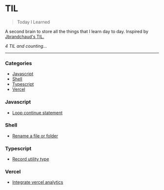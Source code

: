 # TIL

> Today I Learned

A second brain to store all the things that I learn day to day. Inspired by [Jbrandchaud's TIL.](https://github.com/jbranchaud/til)

_4 TIL and counting..._

---

### Categories

- [Javascript](#javascript)
- [Shell](#shell)
- [Typescript](#typescript)
- [Vercel](#vercel)

### Javascript
- [Loop continue statement](javascript/loop-continue-statement.md)
### Shell

- [Rename a file or folder](shell/rename-file-folder.md)

### Typescript

- [Record utility type](typescript/record-utility-type.md)

### Vercel

- [Integrate vercel analytics](vercel/integrate-vercel-analytics.md)

